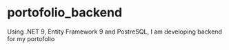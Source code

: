 # portofolio_backend
Using .NET 9, Entity Framework 9 and PostreSQL, I am developing backend for my portofolio
